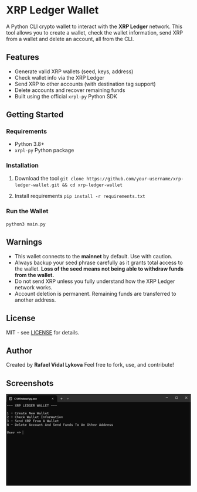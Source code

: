 # XRP Ledger Wallet
A Python CLI crypto wallet to interact with the **XRP Ledger** network.
This tool allows you to create a wallet, check the wallet information, send XRP from a wallet and delete an account, all from the CLI.

## Features
- Generate valid XRP wallets (seed, keys, address)
- Check wallet info via the XRP Ledger
- Send XRP to other accounts (with destination tag support)
- Delete accounts and recover remaining funds
- Built using the official `xrpl-py` Python SDK

## Getting Started
### Requirements
- Python 3.8+
- `xrpl-py` Python package

### Installation
1. Download the tool
`git clone https://github.com/your-username/xrp-ledger-wallet.git && cd xrp-ledger-wallet`

2. Install requirements
`pip install -r requirements.txt`

### Run the Wallet
`python3 main.py`

## Warnings
- This wallet connects to the **mainnet** by default. Use with caution.
- Always backup your seed phrase carefully as it grants total access to the wallet. **Loss of the seed means not being able to withdraw funds from the wallet.**
- Do not send XRP unless you fully understand how the XRP Ledger network works.
- Account deletion is permanent. Remaining funds are transferred to another address.

## License
MIT - see [LICENSE](LICENSE) for details.

## Author
Created by **Rafael Vidal Lykova**
Feel free to fork, use, and contribute!

## Screenshots
![Wallet Screenshot](screenshot.png)
